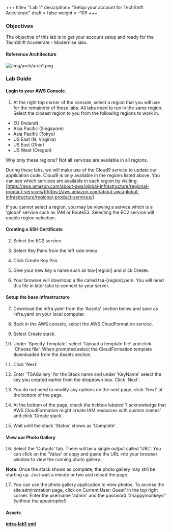 +++
title= "Lab 1"
description= "Setup your account for TechShift Accelerate"
draft = false
weight = -109
+++

### Objectives

The objective of this lab is to get your account setup and ready for the TechShift Accelerate - Modernise labs.

#### Reference Architecture

![/img/arch/arch1.png](/img/arch/arch1.png)

### Lab Guide

#### Login to your AWS Console.

1) At the right top corner of the console, select a region that you will use for the remainder of these labs. All labs need to run in the same region. Select the closest region to you from the following regions to work in.
        
- EU (Ireland)
- Asia Pacific (Singapore)
- Asia Pacific (Tokyo)
- US East (N. Virginia)
- US East (Ohio)
- US West (Oregon)

Why only these regions? Not all services are available in all regions.

During these labs, we will make use of the Cloud9 service to update our application code. Cloud9 is only available in the regions listed above. You can see which services are available in each region by visiting: [https://aws.amazon.com/about-aws/global-infrastructure/regional-product-services/](https://aws.amazon.com/about-aws/global-infrastructure/regional-product-services/)

If you cannot select a region, you may be viewing a service which is a 'global' service such as IAM or Route53. Selecting the EC2 service will enable region selection.

#### Creating a SSH Certificate

2) Select the EC2 service.

3) Select Key Pairs from the left side menu.

4) Click Create Key Pair.

5) Give your new key a name such as tsa-[region] and click Create.

6) Your browser will download a file called tsa-[region].pem. You will need this file in later labs to connect to your server.

#### Setup the base infrastructure

7) Download the infra.yaml from the 'Assets' section below and save as infra.yaml on your local computer.

8) Back in the AWS console, select the AWS CloudFormation service.

9) Select Create stack.

10) Under 'Specify Template', select 'Upload a template file' and click 'Choose file'. When prompted select the CloudFormation template downloaded from the Assets section.

11) Click 'Next'.

12) Enter 'TSAGallery' for the Stack name and under 'KeyName' select the key you created earlier from the dropdown box. Click 'Next'.

13) You do not need to modify any options on the next page, click 'Next' at the bottom of the page.

14) At the bottom of the page, check the tickbox labeled 'I acknowledge that AWS CloudFormation might create IAM resources with custom names' and click 'Create stack'.

15) Wait until the stack 'Status' shows as 'Complete'.

#### View our Photo Gallery

16) Select the 'Outputs' tab. There will be a single output called 'URL'. You can click on the 'Value' or copy and paste the URL into your browser window to view the running photo gallery.

__Note__: Once the stack shows as complete, the photo gallery may still be starting up. Just wait a minute or two and reload the page.

17) You can use the photo gallery application to view photos. To access the site adminstration page, click on Current User: Guest' in the top right corner. Enter the username 'admin' and the password '2happymonkeys!' (without the apostrophe!)

#### Assets

**[infra-lab1.yml](/assets/cloudformation/infra-lab1.yml)**
